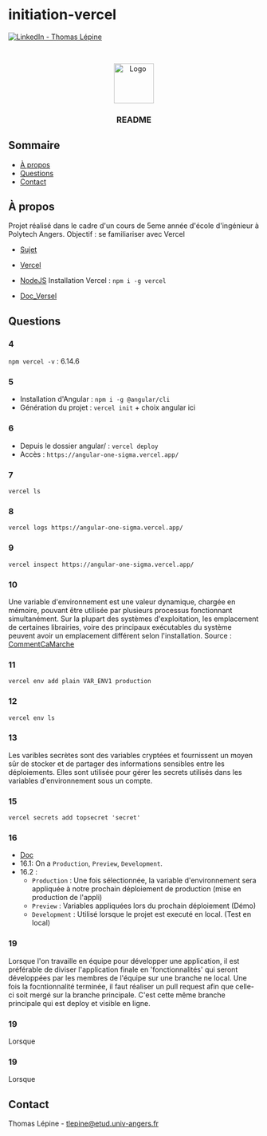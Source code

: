 # initiation-vercel

[![LinkedIn - Thomas Lépine][linkedin-shield]][linkedin-url]

<!-- PROJECT LOGO -->
<br />
<p align="center">

  <img src="https://github.com/Thomas-LEPINE/Best-README-Template/blob/master/images/logo.png" alt="Logo" width="80" height="80">

  <h3 align="center">README</h3>
</p>

<!-- TABLE OF CONTENTS -->
## Sommaire

* [À propos](#à-propos)
* [Questions](#questions)
* [Contact](#contact)


## À propos

Projet réalisé dans le cadre d'un cours de 5eme année d'école d'ingénieur à Polytech Angers. Objectif : se familiariser avec Vercel
* [Sujet](https://www.notion.so/TD-d-ployer-une-application-sans-code-76b85ffbb35942caa67476dfa60c5de5)
* [Vercel](https://vercel.com/)
* [NodeJS](https://nodejs.org/en/download/)
Installation Vercel : `npm i -g vercel`

* [Doc_Versel](https://vercel.com/docs/cli)


## Questions

### 4

`npm vercel -v` : 6.14.6

### 5

* Installation d'Angular : `npm i -g @angular/cli`
* Génération du projet : `vercel init` + choix angular ici

### 6

* Depuis le dossier angular/ : `vercel deploy`
* Accès : `https://angular-one-sigma.vercel.app/`

### 7

`vercel ls`

### 8

`vercel logs https://angular-one-sigma.vercel.app/`

### 9

`vercel inspect https://angular-one-sigma.vercel.app/`

### 10

Une variable d'environnement est une valeur dynamique, chargée en mémoire, pouvant être utilisée par plusieurs processus fonctionnant simultanément. Sur la plupart des systèmes d'exploitation, les emplacement de certaines librairies, voire des principaux exécutables du système peuvent avoir un emplacement différent selon l'installation. Source : [CommentCaMarche](https://www.commentcamarche.net/contents/1093-variables-d-environnement)

### 11

`vercel env add plain VAR_ENV1 production`

### 12

`vercel env ls`

### 13

Les varibles secrètes sont des variables cryptées et fournissent un moyen sûr de stocker et de partager des informations sensibles entre les déploiements. Elles sont utilisée pour gérer les secrets utilisés dans les variables d'environnement sous un compte.

### 15

`vercel secrets add topsecret 'secret'`

### 16
* [Doc](https://vercel.com/docs/environment-variables#environments)
* 16.1: On a `Production`, `Preview`, `Development`.
* 16.2 :
  * `Production` : Une fois sélectionnée, la variable d'environnement sera appliquée à notre prochain déploiement de production (mise en production de l'appli)
  * `Preview` : Variables appliquées lors du prochain déploiement (Démo)
  * `Development` : Utilisé lorsque le projet est executé en local. (Test en local)

### 19

Lorsque l'on travaille en équipe pour développer une application, il est préférable de diviser l'application finale en 'fonctionnalités' qui seront développées par les membres de l'équipe sur une branche ne local. Une fois la focntionnalité terminée, il faut réaliser un pull request afin que celle-ci soit mergé sur la branche principale. C'est cette même branche principale qui est deploy et visible en ligne.

### 19

Lorsque 

### 19

Lorsque 


<!-- CONTACT -->
## Contact

Thomas Lépine - tlepine@etud.univ-angers.fr

[linkedin-shield]: https://img.shields.io/badge/-LinkedIn-black.svg?style=flat-square&logo=linkedin&colorB=555
[linkedin-url]: https://www.linkedin.com/in/thomas-l%C3%A9pine/